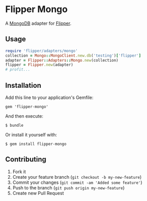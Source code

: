 # Flipper Mongo

A [MongoDB](https://github.com/mongodb/mongo-ruby-driver) adapter for [Flipper](https://github.com/jnunemaker/flipper).

## Usage

```ruby
require 'flipper/adapters/mongo'
collection = Mongo::MongoClient.new.db('testing')['flipper']
adapter = Flipper::Adapters::Mongo.new(collection)
flipper = Flipper.new(adapter)
# profit...
```

## Installation

Add this line to your application's Gemfile:

    gem 'flipper-mongo'

And then execute:

    $ bundle

Or install it yourself with:

    $ gem install flipper-mongo


## Contributing

1. Fork it
2. Create your feature branch (`git checkout -b my-new-feature`)
3. Commit your changes (`git commit -am 'Added some feature'`)
4. Push to the branch (`git push origin my-new-feature`)
5. Create new Pull Request
